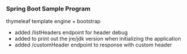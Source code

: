 ### Spring Boot Sample Program

thymeleaf template engine + bootstrap 

- added /listHeaders endpoint for header debug
- added to print out the jre/jdk version when initializing the application
- added /customHeader endpoint to response with custom header